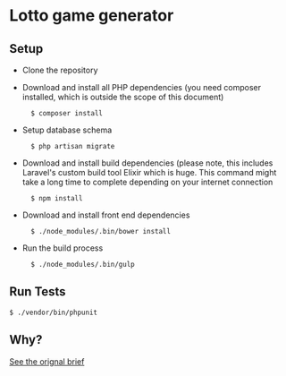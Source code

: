 Lotto game generator
===

Setup
---

* Clone the repository

* Download and install all PHP dependencies (you need composer installed, which is outside the scope of this document)

        $ composer install

* Setup database schema

        $ php artisan migrate

* Download and install build dependencies (please note, this includes Laravel's custom build tool Elixir which is huge. This command might take a long time to complete depending on your internet connection

        $ npm install

* Download and install front end dependencies

        $ ./node_modules/.bin/bower install

* Run the build process

        $ ./node_modules/.bin/gulp

Run Tests
---

`$ ./vendor/bin/phpunit`

Why?
---

[See the orignal brief](brief.md)
